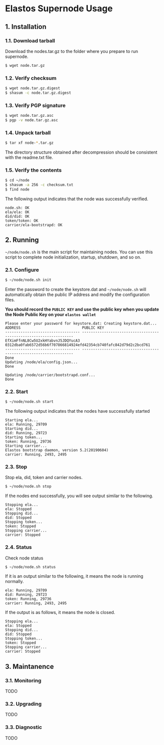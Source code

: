 # Elastos Supernode Usage


## 1. Installation

### 1.1. Download tarball

Download the nodes.tar.gz to the folder where you prepare to run supernode.

```bash
$ wget node.tar.gz
```

### 1.2. Verify checksum

```bash
$ wget node.tar.gz.digest
$ shasum -c node.tar.gz.digest
```

### 1.3. Verify PGP signature

```bash
$ wget node.tar.gz.asc
$ pgp -v node.tar.gz.asc
```

### 1.4. Unpack tarball

```bash
$ tar xf node-*.tar.gz
```

The directory structure obtained after decompression should be consistent with the readme.txt file.

### 1.5. Verify the contents

```bash
$ cd ~/node
$ shasum -a 256 -c checksum.txt
$ find node
```

The following output indicates that the node was successfully verified.

```
node.sh: OK
ela/ela: OK
did/did: OK
token/token: OK
carrier/ela-bootstrapd: OK
```

## 2. Running

`~/node/node.sh` is the main script for maintaining nodes. You can use this script to complete node initialization, startup, shutdown, and so on.

### 2.1. Configure

```bash
$ ~/node/node.sh init
```

Enter the password to create the keystore.dat and `~/node/node.sh` will automatically obtain the public IP address and modify the configuration files.

**You should record the `PUBLIC KEY` and use the public key when you update the Node Public Key on your `elastos wallet`**

```
Please enter your password for keystore.dat: Creating keystore.dat...
ADDRESS                            PUBLIC KEY
---------------------------------- ------------------------------------------------------------------
EfXimFfnNL8Cw5U2xkHYabvnJ5JDQYucA3 0312dba0fab6572d56b6f707866814924efd42354cb740fafc842d79d2c2bcd761
---------------------------------- ------------------------------------------------------------------
Done
Updating /node/ela/config.json...
Done

Updating /node/carrier/bootstrapd.conf...
Done
```

### 2.2. Start

```bash
$ ~/node/node.sh start
```

The following output indicates that the nodes have successfully started

```
Starting ela...
ela: Running, 29709
Starting did...
did: Running, 29723
Starting token...
token: Running, 29736
Starting carrier...
Elastos bootstrap daemon, version 5.2(20190604)
carrier: Running, 2493, 2495
```

### 2.3. Stop

Stop ela, did, token and carrier nodes.

```bash
$ ~/node/node.sh stop
```

If the nodes end successfully, you will see output similar to the following.

```
Stopping ela...
ela: Stopped
Stopping did...
did: Stopped
Stopping token...
token: Stopped
Stopping carrier...
carrier: Stopped
```

### 2.4. Status

Check node status

```bash
$ ~/node/node.sh status
```

If it is an output similar to the following, it means the node is running normally.

```
ela: Running, 29709
did: Running, 29723
token: Running, 29736
carrier: Running, 2493, 2495
```

If the output is as follows, it means the node is closed.

```
Stopping ela...
ela: Stopped
Stopping did...
did: Stopped
Stopping token...
token: Stopped
Stopping carrier...
carrier: Stopped
```

## 3. Maintanence

### 3.1. Monitoring

TODO

### 3.2. Upgrading

TODO

### 3.3. Diagnostic

TODO

